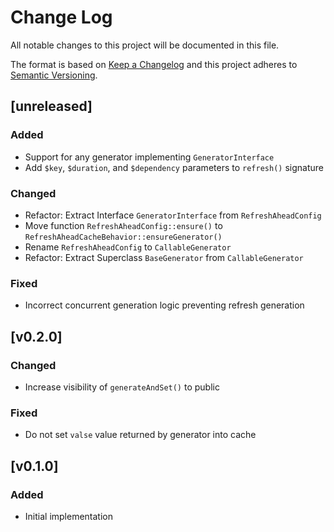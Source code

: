 Change Log
==========

All notable changes to this project will be documented in this file.

The format is based on [Keep a Changelog](https://keepachangelog.com/)
and this project adheres to [Semantic Versioning](https://semver.org).


[unreleased]
------------

### Added
- Support for any generator implementing `GeneratorInterface`
- Add `$key`, `$duration`, and `$dependency` parameters to `refresh()` signature

### Changed
- Refactor: Extract Interface `GeneratorInterface` from `RefreshAheadConfig`
- Move function `RefreshAheadConfig::ensure()` to `RefreshAheadCacheBehavior::ensureGenerator()`
- Rename `RefreshAheadConfig` to `CallableGenerator`
- Refactor: Extract Superclass `BaseGenerator` from `CallableGenerator`

### Fixed
- Incorrect concurrent generation logic preventing refresh generation


[v0.2.0]
--------

### Changed
- Increase visibility of `generateAndSet()` to public

### Fixed
- Do not set `valse` value returned by generator into cache


[v0.1.0]
--------

### Added
- Initial implementation
